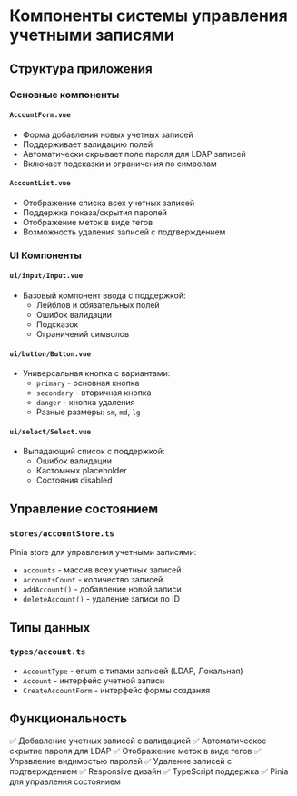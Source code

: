 # Компоненты системы управления учетными записями

## Структура приложения

### Основные компоненты

#### `AccountForm.vue`
- Форма добавления новых учетных записей
- Поддерживает валидацию полей
- Автоматически скрывает поле пароля для LDAP записей
- Включает подсказки и ограничения по символам

#### `AccountList.vue`
- Отображение списка всех учетных записей
- Поддержка показа/скрытия паролей
- Отображение меток в виде тегов
- Возможность удаления записей с подтверждением

### UI Компоненты

#### `ui/input/Input.vue`
- Базовый компонент ввода с поддержкой:
  - Лейблов и обязательных полей
  - Ошибок валидации
  - Подсказок
  - Ограничений символов

#### `ui/button/Button.vue`
- Универсальная кнопка с вариантами:
  - `primary` - основная кнопка
  - `secondary` - вторичная кнопка  
  - `danger` - кнопка удаления
  - Разные размеры: `sm`, `md`, `lg`

#### `ui/select/Select.vue`
- Выпадающий список с поддержкой:
  - Ошибок валидации
  - Кастомных placeholder
  - Состояния disabled

## Управление состоянием

### `stores/accountStore.ts`
Pinia store для управления учетными записями:
- `accounts` - массив всех учетных записей
- `accountsCount` - количество записей
- `addAccount()` - добавление новой записи
- `deleteAccount()` - удаление записи по ID

## Типы данных

### `types/account.ts`
- `AccountType` - enum с типами записей (LDAP, Локальная)
- `Account` - интерфейс учетной записи
- `CreateAccountForm` - интерфейс формы создания

## Функциональность

✅ Добавление учетных записей с валидацией
✅ Автоматическое скрытие пароля для LDAP
✅ Отображение меток в виде тегов
✅ Управление видимостью паролей
✅ Удаление записей с подтверждением
✅ Responsive дизайн
✅ TypeScript поддержка
✅ Pinia для управления состоянием 